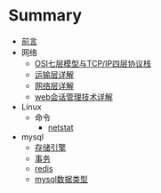# Summary
* [前言](README.md)
* 网络
  * [OSI七层模型与TCP/IP四层协议栈](network/OSI模型与TCP,IP协议.md)
  * [运输层详解](network/运输层详解.md)
  * [网络层详解](network/网络层.md)
  * [web会话管理技术详解](network/web会话管理技术详解.md)
* Linux
  * 命令
    * [netstat](linux/command/nestat命令.md)
* mysql
  * [存储引擎](数据库/数据库存储引擎.md)
  * [事务](数据库/事务.md)
  * [redis](数据库/redis.md)
  * [mysql数据类型](mysql数据类型.md)
